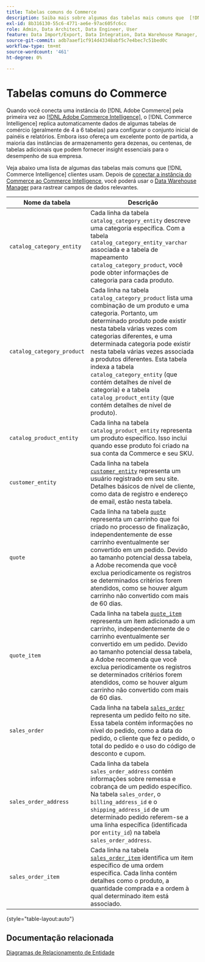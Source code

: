 ```yaml
---
title: Tabelas comuns do Commerce
description: Saiba mais sobre algumas das tabelas mais comuns que  [!DNL Commerce Intelligence]  clientes usam.
exl-id: 8b316130-55c6-4771-ae6e-97ac605fc6cc
role: Admin, Data Architect, Data Engineer, User
feature: Data Import/Export, Data Integration, Data Warehouse Manager, Commerce Tables
source-git-commit: adb7aaef1cf914d43348abf5c7e4bec7c51bed0c
workflow-type: tm+mt
source-wordcount: '461'
ht-degree: 0%

---
```


# Tabelas comuns do Commerce

Quando você conecta uma instância do [!DNL Adobe Commerce] pela primeira vez ao [[!DNL Adobe Commerce Intelligence]](../importing-data/integrations/magento.md), o [!DNL Commerce Intelligence] replica automaticamente dados de algumas tabelas de comércio (geralmente de 4 a 6 tabelas) para configurar o conjunto inicial de painéis e relatórios. Embora isso ofereça um excelente ponto de partida, a maioria das instâncias de armazenamento gera dezenas, ou centenas, de tabelas adicionais que podem fornecer insight essenciais para o desempenho de sua empresa.

Veja abaixo uma lista de algumas das tabelas mais comuns que [!DNL Commerce Intelligence] clientes usam. Depois de [conectar a instância do Commerce ao Commerce Intelligence](../../data-analyst/importing-data/integrations/magento.md), você poderá usar o [Data Warehouse Manager](../../data-analyst/data-warehouse-mgr/tour-dwm.md) para rastrear campos de dados relevantes.

| Nome da tabela | Descrição |
|---|---|
| `catalog_category_entity` | Cada linha da tabela `catalog_category_entity` descreve uma categoria específica. Com a tabela `catalog_category_entity_varchar` associada e a tabela de mapeamento `catalog_category_product`, você pode obter informações de categoria para cada produto. |
| `catalog_category_product` | Cada linha na tabela `catalog_category_product` lista uma combinação de um produto e uma categoria. Portanto, um determinado produto pode existir nesta tabela várias vezes com categorias diferentes, e uma determinada categoria pode existir nesta tabela várias vezes associada a produtos diferentes. Esta tabela indexa a tabela `catalog_category_entity` (que contém detalhes de nível de categoria) e a tabela `catalog_product_entity` (que contém detalhes de nível de produto). |
| `catalog_product_entity` | Cada linha na tabela `catalog_product_entity` representa um produto específico. Isso inclui quando esse produto foi criado na sua conta da Commerce e seu SKU. |
| `customer_entity` | Cada linha na tabela [`customer_entity`](../data-warehouse-mgr/cust-ent-table.md) representa um usuário registrado em seu site. Detalhes básicos de nível de cliente, como data de registro e endereço de email, estão nesta tabela. |
| `quote` | Cada linha na tabela [`quote`](../data-warehouse-mgr/sales-flat-quote-table.md) representa um carrinho que foi criado no processo de finalização, independentemente de esse carrinho eventualmente ser convertido em um pedido. Devido ao tamanho potencial dessa tabela, a Adobe recomenda que você exclua periodicamente os registros se determinados critérios forem atendidos, como se houver algum carrinho não convertido com mais de 60 dias. |
| `quote_item` | Cada linha na tabela [`quote_item`](../data-warehouse-mgr/sales-flat-quote-item-table.md) representa um item adicionado a um carrinho, independentemente de o carrinho eventualmente ser convertido em um pedido. Devido ao tamanho potencial dessa tabela, a Adobe recomenda que você exclua periodicamente os registros se determinados critérios forem atendidos, como se houver algum carrinho não convertido com mais de 60 dias. |
| `sales_order` | Cada linha na tabela [`sales_order`](../data-warehouse-mgr/sales-flat-order-table.md) representa um pedido feito no site. Essa tabela contém informações no nível do pedido, como a data do pedido, o cliente que fez o pedido, o total do pedido e o uso do código de desconto e cupom. |
| `sales_order_address` | Cada linha da tabela `sales_order_address` contém informações sobre remessa e cobrança de um pedido específico. Na tabela `sales_order`, o `billing_address_id` e o `shipping_address_id` de um determinado pedido referem-se a uma linha específica (identificada por `entity_id`) na tabela `sales_order_address`. |
| `sales_order_item` | Cada linha na tabela [`sales_order_item`](../data-warehouse-mgr/sales-flat-quote-item-table.md) identifica um item específico de uma ordem específica. Cada linha contém detalhes como o produto, a quantidade comprada e a ordem à qual determinado item está associado. |

{style="table-layout:auto"}

## Documentação relacionada

[Diagramas de Relacionamento de Entidade](../data-warehouse-mgr/entity-rel-diag.md)
